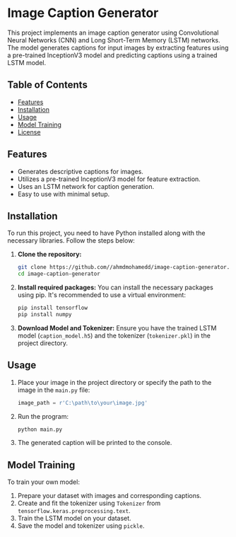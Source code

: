 
# Image Caption Generator

This project implements an image caption generator using Convolutional Neural Networks (CNN) and Long Short-Term Memory (LSTM) networks. The model generates captions for input images by extracting features using a pre-trained InceptionV3 model and predicting captions using a trained LSTM model.

## Table of Contents
- [Features](#features)
- [Installation](#installation)
- [Usage](#usage)
- [Model Training](#model-training)
- [License](#license)

## Features
- Generates descriptive captions for images.
- Utilizes a pre-trained InceptionV3 model for feature extraction.
- Uses an LSTM network for caption generation.
- Easy to use with minimal setup.

## Installation
To run this project, you need to have Python installed along with the necessary libraries. Follow the steps below:

1. **Clone the repository:**
   ```bash
   git clone https://github.com//ahmdmohamedd/image-caption-generator.git
   cd image-caption-generator
   ```

2. **Install required packages:**
   You can install the necessary packages using pip. It's recommended to use a virtual environment:
   ```bash
   pip install tensorflow
   pip install numpy
   ```

3. **Download Model and Tokenizer:**
   Ensure you have the trained LSTM model (`caption_model.h5`) and the tokenizer (`tokenizer.pkl`) in the project directory.

## Usage
1. Place your image in the project directory or specify the path to the image in the `main.py` file:
   ```python
   image_path = r'C:\path\to\your\image.jpg'
   ```

2. Run the program:
   ```bash
   python main.py
   ```

3. The generated caption will be printed to the console.

## Model Training
To train your own model:
1. Prepare your dataset with images and corresponding captions.
2. Create and fit the tokenizer using `Tokenizer` from `tensorflow.keras.preprocessing.text`.
3. Train the LSTM model on your dataset.
4. Save the model and tokenizer using `pickle`.
